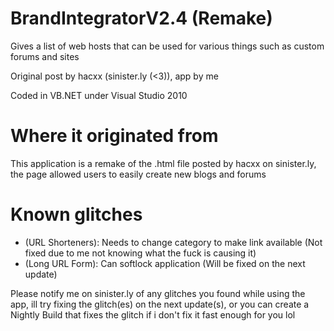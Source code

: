 # BrandIntegratorV2.4 (Remake)
Gives a list of web hosts that can be used for various things such as custom forums and sites

Original post by hacxx (sinister.ly (<3)), app by me

Coded in VB.NET under Visual Studio 2010

# Where it originated from
This application is a remake of the .html file posted by hacxx on sinister.ly, the page allowed users to easily create new blogs and forums

# Known glitches
- (URL Shorteners): Needs to change category to make link available (Not fixed due to me not knowing what the fuck is causing it)
- (Long URL Form): Can softlock application (Will be fixed on the next update)

Please notify me on sinister.ly of any glitches you found while using the app, ill try fixing the glitch(es) on the next update(s), or you can create a Nightly Build that fixes the glitch if i don't fix it fast enough for you lol
